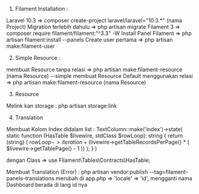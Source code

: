 1. Filament Installation : 

Laravel 10.3 => composer create-project laravel/laravel="10.3.*" (nama Project)
Migration terlebih dahulu => php artisan migrate
Filament 3 => composer require filament/filament:"^3.3" -W
Install Panel Filament => php artisan filament:install --panels
Create user pertama => php artisan make:filament-user

2. Simple Resource : 

membuat Resource tanpa relasi => php artisan make:filament-resource (nama Resource) --simple
membuat Resource Default menggunakan relasi => php artisan make:filament-resource (nama Resource)

3. Resource

Melink kan storage : php artisan storage:link

4. Translation

Membuat Kolom Index didalam list : 
TextColumn::make('index')->state(
    static function (HasTable $livewire, stdClass $rowLoop): string {
        return (string) (
            $rowLoop->iteration +
            ($livewire->getTableRecordsPerPage() * (
                $livewire->getTablePage() - 1
            ))
        );
    }
)

dengan Class => use Filament\Tables\Contracts\HasTable;

Membuat Translation (Error) : 
php artisan vendor:publish --tag=filament-panels-translations
merubah di app.php => 'locale' => 'id', mengganti nama Dashboard berada di lang id nya
